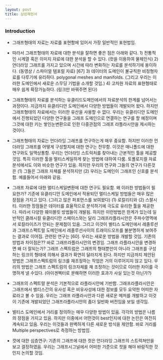 ```yaml
---
layout: post
title: 삼성제안서 
---
```


### Introduction
- 그래프형태의 자료는 자료를 표현함에 있어서 가장 일반적인 표현법임. 
- 따라서 그래프형태의 자료에 대한 분석을 잘하면 좋은 점은 아래와 같다. 1) 전통적인 시계열 혹은 이미지 자료에 대한 분석을 할 수 있다. (컷을 이용하여 물체인식) 2) 언더라잉 그래프를 가지고 있으며 시간에 따라 변화하는 자료를 분석하기에 용이하다. (동영상 / 스파이얼 템포럴 자료) [67] 3) 데이터의 도메인이 불규칙한 비정형자료를 다루기에 유리하다. polygonal meshes and manifolds. (그리고 우리는 이러한 도메인에서 새로운 스무딩 기법을 소개할 것임.) 4) 고차원 자료의 표현형태로 매우 쉽게 확장가능하다. (링크만 바꿔주면 된다) 

- 그래프형태의 자료를 분석하는 유클리드도메인에서의 자료분석의 한계를 넘어서는 과정이다. 지금까지 유클리디안 도메인에서 다양한 방법들이 개발되어 왔다. 하지만 그래프형태의 자료에서는 이러한 유산을 사용할 수 없다. 우리는 유클리디안 도메인에서 진행되었던 다양한 연구들을 그래프 도메인으로 연결하는 연구를 할 예정이며 그것에 대한 키는 쌓인눈변환으로 인한 다중관점의 그래프 라플라시안을 제시하는 것이다. 

- 그래프형태의 자료는 언더라잉 그래프를 연구하는게 매우 중요함. 하지만 이러한 언더라잉 그래프를 어떻게 구성할지에 대한 연구는 전무함. 이것은 매니폴드에 대한 연구와도 일맥상통함. 우리는 언더라잉 스트럭처를 찾아내는 근본적인 툴을 제공할것임. 특히 이러한 툴을 멀티스케일하게 찾는 방법에 대하여 다룸. 토폴로지컬 자료분석에서도 이와 비슷한 연구가 있음. 하지만 우리의 연구와 그들의 연구가 다른것은 (1) 그들은 그래프 자체를 분석하지만 (2) 우리는 도메인이 그래프인 신호를 분석함. 예를들어서 아래와 같음. 

- 그래프 자료에 대한 멀티스케일변환에 대한 연구도 필요함. 왜 이러한 방법들이 필요한가? 기존에 유클리디안 도메인에서 적용되던 멀티스케일 방법들은 매우 많은 장점을 가지고 있다. (그리고 많은 퍼포먼스를 보여왔다) (1) 로칼리티와 (2) 스팔시티. 이러한 장점들은 데이터를 효율적으로 분석하기에 극도로 유리한 툴을 제공한다. 따라서 다양한 웨이블릿 방법들이 개발됨. 하지만 이런방법은 한계가 있는데 일반적인 클래시컬 유클리디안 스페이스와는 달리 그래프라플라시안은 주파수영역에서 로칼라이즈가 안되는 문제점이 있음. 그리고 이것이 벌티스 도메인에서 레졸루션과 그래프스펙트럴 도메인에서 레졸루션사이의 트래이드오프를 불분명하게 보여주는 결과로 이어짐. 관련된 연구는 [60]. 우리는 새로운 방법을 개발할 것임. 기존의 방법과 차이점은?? 바로 그래프라플라시안의 변경임. 그래프 라플라시안을 변경하면 왜 더 잘되는가? 그래프 스펙트럼은 그래프의 형태뿐만이 아니라 그래프를 구성하는 링크의 형태에 의해서 결과가 확연히 달라지게 된다. 하지만 지금까지 제안된 방법은 그래프스펙트럼의 링크를 재조정하는 작업은 거의 이루어지지 않고 있다. 우리의 방법은 그래프 스펙트럼의 링크자체를 재 조정하는 것이므로 이러한 차이를 극명하게 낼 수있다. (아이겐벡터로 분해하면 이러한 효과가 사실 있는것 아닌가?) 

- 그래프의 스펙트럴 분석은 기본적으로 라플라시안에 기반함. 그래프라플라시안은 그래프에서 벌티스간의 유사성 혹은 비유사성에 대한 정보를 모두 요약한 어떠한 자료라고 볼 수 있음. 우리는 그래프 라플라시안과 다른 새로운 메저를 개발하고 이것이 기존에 개발되었던 그래프라플라시안의 좀더 일반화 버전임을 보일 생각임. 

- 벌티스 도메인에서 거리를 정의하는 매우 다양한 방법이 있음. 각각의 방법은 나름의 장점을 가지고 있음. 하지만 이중에서 어떤것이 best인지에 대한 논란은 여전히 계속되고 있음. 우리는 이것들과 완벽하게 다른 새로운 방식을 제안함. 바로 거리를 Multiple perspectives로 측정하는 방법임. 

- 컷에 대한 심층연구: 기존의 그래프에 대한 컷은 언더라잉 그래프의 스트럭쳐만을 보고 결정하였음. 우리는 그래프시그널에서 어떠한 기준으로 컷을 해야 바람직한 것인지 논의할 것임. 
